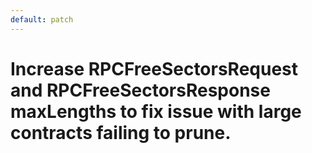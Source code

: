 ```yaml
---
default: patch
---
```


# Increase RPCFreeSectorsRequest and RPCFreeSectorsResponse maxLengths to fix issue with large contracts failing to prune.
